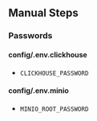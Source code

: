 
## Manual Steps

### Passwords

#### config/.env.clickhouse

* `CLICKHOUSE_PASSWORD`

#### config/.env.minio

* `MINIO_ROOT_PASSWORD`
